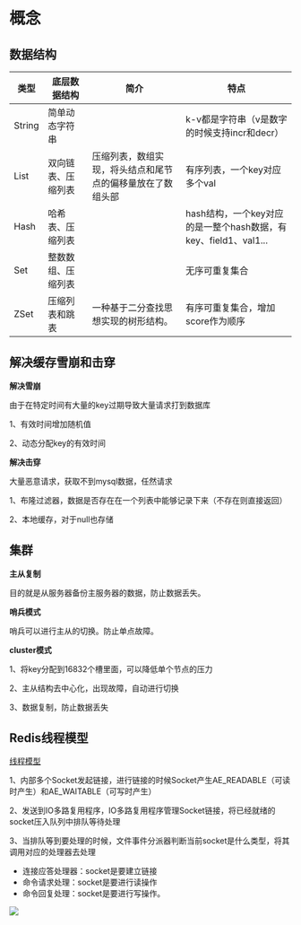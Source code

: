 # 概念



## 数据结构

| 类型   | 底层数据结构       | 简介                                                         | 特点                                                         |
| ------ | ------------------ | ------------------------------------------------------------ | ------------------------------------------------------------ |
| String | 简单动态字符串     |                                                              | k-v都是字符串（v是数字的时候支持incr和decr）                 |
| List   | 双向链表、压缩列表 | 压缩列表，数组实现，将头结点和尾节点的偏移量放在了数组头部<br> | 有序列表，一个key对应多个val                                 |
| Hash   | 哈希表、压缩列表   |                                                              | hash结构，一个key对应的是一整个hash数据，有key、field1、val1... |
| Set    | 整数数组、压缩列表 |                                                              | 无序可重复集合                                               |
| ZSet   | 压缩列表和跳表     | 一种基于二分查找思想实现的树形结构。                         | 有序可重复集合，增加score作为顺序                            |

## 解决缓存雪崩和击穿

**解决雪崩**

由于在特定时间有大量的key过期导致大量请求打到数据库

1、有效时间增加随机值

2、动态分配key的有效时间

**解决击穿**

大量恶意请求，获取不到mysql数据，任然请求

1、布隆过滤器，数据是否存在在一个列表中能够记录下来（不存在则直接返回）

2、本地缓存，对于null也存储



## 集群

**主从复制**

目的就是从服务器备份主服务器的数据，防止数据丢失。

**哨兵模式**

哨兵可以进行主从的切换。防止单点故障。

**cluster模式**

1、将key分配到16832个槽里面，可以降低单个节点的压力

2、主从结构去中心化，出现故障，自动进行切换

3、数据复制，防止数据丢失

## Redis线程模型

[线程模型](https://www.iamshuaidi.com/2592.html)

1、内部多个Socket发起链接，进行链接的时候Socket产生AE_READABLE（可读时产生）和AE_WAITABLE（可写时产生）

2、发送到IO多路复用程序，IO多路复用程序管理Socket链接，将已经就绪的socket压入队列中排队等待处理

3、当排队等到要处理的时候，文件事件分派器判断当前socket是什么类型，将其调用对应的处理器去处理

+ 连接应答处理器：socket是要建立链接
+ 命令请求处理：socket是要进行读操作
+ 命令回复处理：socket是要进行写操作。

![](https://coderymy-image.oss-cn-beijing.aliyuncs.com/picgo/20230221164157.png)



